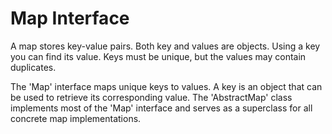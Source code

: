 # Map Interface

A map stores key-value pairs. Both key and values are objects. Using a key you can find its value. Keys must be unique, but the values may contain duplicates.

The 'Map' interface maps unique keys to values. A key is an object that can be used to retrieve its corresponding value. The 'AbstractMap' class implements most of the 'Map' interface and serves as a superclass for all concrete map implementations.
